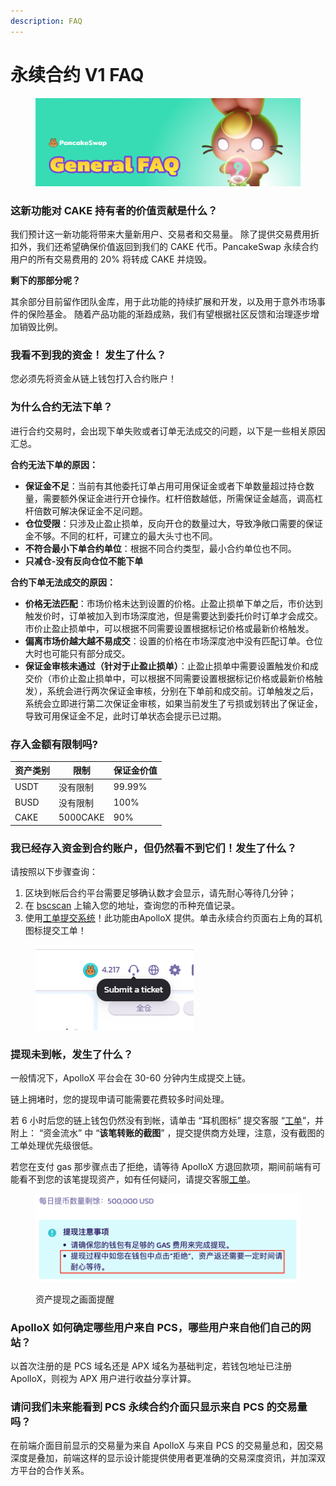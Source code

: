 ```yaml
---
description: FAQ
---
```


# 永续合约 V1 FAQ

<figure><img src="../../../.gitbook/assets/general-faq-header.png" alt=""><figcaption></figcaption></figure>

### 这新功能对 CAKE 持有者的价值贡献是什么？&#x20;

我们预计这一新功能将带来大量新用户、交易者和交易量。 除了提供交易费用折扣外，我们还希望确保价值返回到我们的 CAKE 代币。PancakeSwap 永续合约用户的所有交易费用的 20% 将转成 CAKE 并烧毁。&#x20;

**剩下的那部分呢？**&#x20;

其余部分目前留作团队金库，用于此功能的持续扩展和开发，以及用于意外市场事件的保险基金。 随着产品功能的渐趋成熟，我们有望根据社区反馈和治理逐步增加销毁比例。&#x20;



### **我看不到我的资金！ 发生了什么？**&#x20;

您必须先将资金从链上钱包打入合约账户！



### 为什么合约无法下单？

进行合约交易时，会出现下单失败或者订单无法成交的问题，以下是一些相关原因汇总。

**合约无法下单的原因：**

* **保证金不足**：当前有其他委托订单占用可用保证金或者下单数量超过持仓数量，需要额外保证金进行开仓操作。杠杆倍数越低，所需保证金越高，调高杠杆倍数可解决保证金不足问题。
* **仓位受限**：只涉及止盈止损单，反向开仓的数量过大，导致净敞口需要的保证金不够。不同的杠杆，可建立的最大头寸也不同。
* **不符合最小下单合约单位**：根据不同合约类型，最小合约单位也不同。
* **只减仓-没有反向仓位不能下单**

**合约下单无法成交的原因：**

* **价格无法匹配**：市场价格未达到设置的价格。止盈止损单下单之后，市价达到触发价时，订单被加入到市场深度池，但是需要达到委托价时订单才会成交。市价止盈止损单中，可以根据不同需要设置根据标记价格或最新价格触发。
* **偏离市场价越大越不易成交**：设置的价格在市场深度池中没有匹配订单。仓位大时也可能只有部分成交。
* **保证金审核未通过（针对于止盈止损单）**：止盈止损单中需要设置触发价和成交价（市价止盈止损单中，可以根据不同需要设置根据标记价格或最新价格触发），系统会进行两次保证金审核，分别在下单前和成交前。订单触发之后，系统会立即进行第二次保证金审核，如果当前发生了亏损或划转出了保证金，导致可用保证金不足，此时订单状态会提示已过期。



### 存入金额有限制吗?

| 资产类别 | 限制       | 保证金价值  |
| ---- | -------- | ------ |
| USDT | 没有限制     | 99.99% |
| BUSD | 没有限制     | 100%   |
| CAKE | 5000CAKE | 90%    |

###

### 我已经存入资金到合约账户，但仍然看不到它们！发生了什么？&#x20;

请按照以下步骤查询：

1. 区块到帐后合约平台需要足够确认数才会显示，请先耐心等待几分钟；&#x20;
2. 在 [bscscan](https://bscscan.com/) 上输入您的地址，查询您的币种充值记录。
3. 使用[工单提交系统](https://apolloxbroker.zendesk.com/hc/en-us/requests/new)！此功能由ApolloX 提供。单击永续合约页面右上角的耳机图标提交工单！&#x20;

<figure><img src="../../../.gitbook/assets/提交工单.png" alt=""><figcaption></figcaption></figure>

###

### 提现未到帐，发生了什么？

一般情况下，ApolloX 平台会在 30-60 分钟内生成提交上链。

链上拥堵时，您的提现申请可能需要花费较多时间处理。

若 6 小时后您的链上钱包仍然没有到帐，请单击 “耳机图标” 提交客服 “[工单](https://apolloxbroker.zendesk.com/hc/en-us/requests/new)”，并附上： “资金流水” 中 “**该笔转账的截图**” ，提交提供商方处理，注意，没有截图的工单处理优先级很低。

若您在支付 gas 那步骤点击了拒绝，请等待 ApolloX 方退回款项，期间前端有可能看不到您的该笔提现资产，如有任何疑问，请提交客服[工单](https://apolloxbroker.zendesk.com/hc/en-us/requests/new)。

<figure><img src="../../../.gitbook/assets/截圖 2022-10-10 下午7.58.06.png" alt=""><figcaption><p>资产提现之画面提醒</p></figcaption></figure>

###

### ApolloX 如何确定哪些用户来自 PCS，哪些用户来自他们自己的网站？

以首次注册的是 PCS 域名还是 APX 域名为基础判定，若钱包地址已注册 ApolloX，则视为 APX 用户进行收益分享计算。&#x20;

###

### 请问我们未来能看到 PCS 永续合约介面只显示来自 PCS 的交易量吗？&#x20;

在前端介面目前显示的交易量为来自 ApolloX 与来自 PCS 的交易量总和，因交易深度是叠加，前端这样的显示设计能提供使用者更准确的交易深度资讯，并加深双方平台的合作关系。
